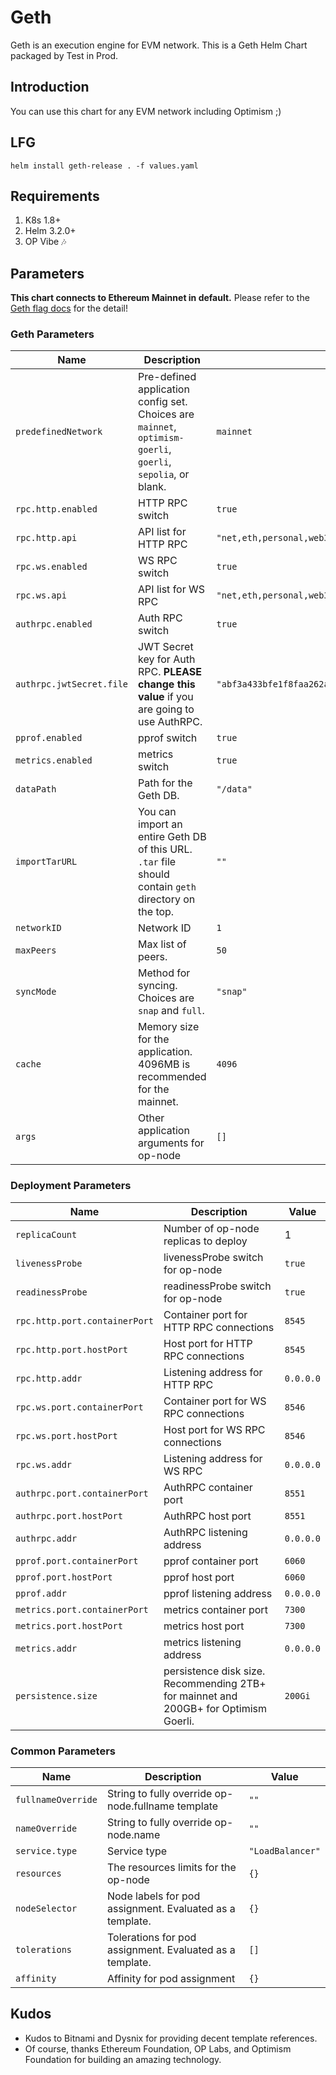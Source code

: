 # Geth
Geth is an execution engine for EVM network. This is a Geth Helm Chart packaged by Test in Prod.

## Introduction
You can use this chart for any EVM network including Optimism ;)

## LFG
`helm install geth-release . -f values.yaml`

## Requirements
1. K8s 1.8+
2. Helm 3.2.0+
3. OP Vibe 🎶

## Parameters
**This chart connects to Ethereum Mainnet in default.** Please refer to the [Geth flag docs](https://geth.ethereum.org/docs/fundamentals/command-line-options) for the detail!
### Geth Parameters
| Name                     | Description                                                                                                  | Value                                                                |
|--------------------------|--------------------------------------------------------------------------------------------------------------|----------------------------------------------------------------------|
| `predefinedNetwork`      | Pre-defined application config set. Choices are `mainnet`, `optimism-goerli`, `goerli`, `sepolia`, or blank. | `mainnet`                                                            |
| `rpc.http.enabled`       | HTTP RPC switch                                                                                              | `true`                                                               |
| `rpc.http.api`           | API list for HTTP RPC                                                                                        | `"net,eth,personal,web3,debug,engine,txpool"`                        |
| `rpc.ws.enabled`         | WS RPC switch                                                                                                | `true`                                                               |
| `rpc.ws.api`             | API list for WS RPC                                                                                          | `"net,eth,personal,web3,engine,txpool"`                              |
| `authrpc.enabled`        | Auth RPC switch                                                                                              | `true`                                                               |
| `authrpc.jwtSecret.file` | JWT Secret key for Auth RPC. **PLEASE change this value** if you are going to use AuthRPC.                   | `"abf3a433bfe1f8faa262ad82b3ec5fa572e9c045a4c44bd3b21998e77fd3632a"` |
| `pprof.enabled`          | pprof switch                                                                                                 | `true`                                                               |
| `metrics.enabled`        | metrics switch                                                                                               | `true`                                                               |
| `dataPath`               | Path for the Geth DB.                                                                                        | `"/data"`                                                            |
| `importTarURL`           | You can import an entire Geth DB of this URL. `.tar` file should contain `geth` directory on the top.        | `""`                                                                 |
| `networkID`              | Network ID                                                                                                   | `1`                                                                  |
| `maxPeers`               | Max list of peers.                                                                                           | `50`                                                                 |
| `syncMode`               | Method for syncing. Choices are `snap` and `full`.                                                           | `"snap"`                                                             |
| `cache`                  | Memory size for the application. 4096MB is recommended for the mainnet.                                      | `4096`                                                               |
| `args`                   | Other application arguments for op-node                                                                      | `[]`                                                                 |


### Deployment Parameters
| Name                          | Description                                                                          | Value     |
|-------------------------------|--------------------------------------------------------------------------------------|-----------|
| `replicaCount`                | Number of op-node replicas to deploy                                                 | 1         |
| `livenessProbe`               | livenessProbe switch for op-node                                                     | `true`    |
| `readinessProbe`              | readinessProbe switch for op-node                                                    | `true`    |
| `rpc.http.port.containerPort` | Container port for HTTP RPC connections                                              | `8545`    |
| `rpc.http.port.hostPort`      | Host port for HTTP RPC connections                                                   | `8545`    |
| `rpc.http.addr`               | Listening address for HTTP RPC                                                       | `0.0.0.0` |
| `rpc.ws.port.containerPort`   | Container port for WS RPC connections                                                | `8546`    |
| `rpc.ws.port.hostPort`        | Host port for WS RPC connections                                                     | `8546`    |
| `rpc.ws.addr`                 | Listening address for WS RPC                                                         | `0.0.0.0` |
| `authrpc.port.containerPort`  | AuthRPC container port                                                               | `8551`    |
| `authrpc.port.hostPort`       | AuthRPC host port                                                                    | `8551`    |
| `authrpc.addr`                | AuthRPC listening address                                                            | `0.0.0.0` |
| `pprof.port.containerPort`    | pprof container port                                                                 | `6060`    |
| `pprof.port.hostPort`         | pprof host port                                                                      | `6060`    |
| `pprof.addr`                  | pprof listening address                                                              | `0.0.0.0` |
| `metrics.port.containerPort`  | metrics container port                                                               | `7300`    |
| `metrics.port.hostPort`       | metrics host port                                                                    | `7300`    |
| `metrics.addr`                | metrics listening address                                                            | `0.0.0.0` |
| `persistence.size`            | persistence disk size. Recommending 2TB+ for mainnet and 200GB+ for Optimism Goerli. | `200Gi`   |

### Common Parameters
| Name               | Description                                              | Value            |
|--------------------|----------------------------------------------------------|------------------|
| `fullnameOverride` | String to fully override op-node.fullname template       | `""`             |
| `nameOverride`     | String to fully override op-node.name                    | `""`             |
| `service.type`     | Service type                                             | `"LoadBalancer"` |
| `resources`        | The resources limits for the op-node                     | `{}`             |
| `nodeSelector`     | Node labels for pod assignment. Evaluated as a template. | `{}`             |
| `tolerations`      | Tolerations for pod assignment. Evaluated as a template. | `[]`             |
| `affinity`         | Affinity for pod assignment                              | `{}`             |

## Kudos
- Kudos to Bitnami and Dysnix for providing decent template references.
- Of course, thanks Ethereum Foundation, OP Labs, and Optimism Foundation for building an amazing technology.
